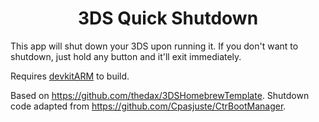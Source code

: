 <b><center>3DS Quick Shutdown</center></b>
==========

This app will shut down your 3DS upon running it. If you don't want to shutdown, just hold any button and it'll exit immediately.

Requires [devkitARM](http://sourceforge.net/projects/devkitpro/files/devkitARM/) to build.

Based on https://github.com/thedax/3DSHomebrewTemplate. Shutdown code adapted from https://github.com/Cpasjuste/CtrBootManager.
